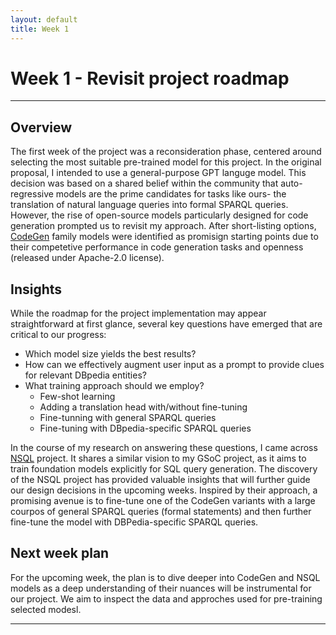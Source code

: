 ```yaml
---
layout: default
title: Week 1
---
```


# Week 1 - Revisit project roadmap

---

## Overview
The first week of the project was a reconsideration phase, centered around selecting the most suitable pre-trained model for this project. In the original proposal, I intended to use a general-purpose GPT languge model. This decision was based on a shared belief within the community that auto-regressive models are the prime candidates for tasks like ours- the translation of natural language queries into formal SPARQL queries. However, the rise of open-source models particularly designed for code generation prompted us to revisit my approach. After short-listing options, [CodeGen] family models were identified as promisign starting points due to their competetive performance in code generation tasks and openness (released under Apache-2.0 license). 


## Insights
While the roadmap for the project implementation may appear straightforward at first glance, several key questions have emerged that are critical to our progress:
- Which model size yields the best results?
- How can we effectively augment user input as a prompt to provide clues for relevant DBpedia entities?
- What training approach should we employ?
    - Few-shot learning
    - Adding a translation head with/without fine-tuning
    - Fine-tunning with general SPARQL queries
    - Fine-tuning with DBpedia-specific SPARQL queries 

In the course of my research on answering these questions, I came across [NSQL] project. It shares a similar vision to my GSoC project, as it aims to train foundation models explicitly for SQL query generation. The discovery of the NSQL project has provided valuable insights that will further guide our design decisions in the upcoming weeks. Inspired by their approach, a promising avenue is to fine-tune one of the CodeGen variants with a large courpos of general SPARQL queries (formal statements) and then further fine-tune the model with DBPedia-specific SPARQL queries. 




## Next week plan
For the upcoming week, the plan is to dive deeper into CodeGen and NSQL models as a deep understanding of their nuances will be instrumental for our project. We aim to inspect the data and approches used for pre-training selected modesl.

----
[CodeGen]: https://huggingface.co/docs/transformers/model_doc/codegen
[NSQL]: https://www.numbersstation.ai/post/introducing-nsql-open-source-sql-copilot-foundation-models

